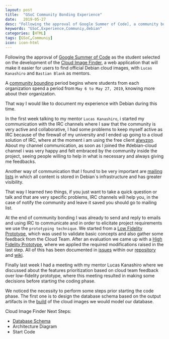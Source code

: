 ```yaml
---
layout: post
title:  "GSoC Community Bonding Experience"
date:   2019-05-27
desc: "Following the approval of Google Summer of Code], a community bounding period begins where students from each organization spend a period from May 6 to May 27, 2019, knowing more about their organization."
keywords: "GSoC,Experience,Communiy,debian"
categories: [HTML]
tags: [GSoC,Communiy]
icon: icon-html
---
```


Following the approval of [Google Summer of Code](https://summerofcode.withgoogle.com/) as the student selected on the development of the [Cloud Image Finder](), a web application that will make it easier for users to find official Debian cloud images, with `Lucas Kanashiro` and `Bastian Blank` as mentors.

A [community bounding](https://summerofcode.withgoogle.com/how-it-works/#timeline) period begins where students from each organization spend a period from `May 6 to May 27, 2019`, knowing more about their organization.

That way I would like to document my experience with Debian during this time.

In the first week talking to my mentor `Lucas Kanashiro`, i started my communication with the IRC channels where I saw that the community is very active and collaborative, I had some problems to keep myself active as IRC because of the firewall of my university and I ended up going to a cloud solution of IRC, where at the moment i am using the free client [alwyzon](https://beta.alwyzon.com). About my channel communication, as soon as I joined the #debian-cloud channel i was very happy and felt embraced by the community inside the project, seeing people willing to help in what is necessary and always giving me feedbacks.

Another way of communication that I found to be very important are [mailing lists](https://lists.debian.org/completeindex.html) in which all content is stored in Debian`s infrastructure and has greater visibility.

That way I learned two things, if you just want to take a quick question or talk and that are very specific problems, IRC channels will help you, in the case of notify the community and leave it saved you should go to  mailing list.

At the end of community bonding I was already to send and reply to emails and using IRC to communicate and in order to elicitate project requirements we use the `prototyping technique`. We started from a [Low Fidelity Prototype](https://salsa.debian.org/cloud-team/image-finder/wikis/Low-Fidelity-Prototype), which was used to validate basic concepts and also gather some feedback from the Cloud Team. After an evaluation we came up with a [High Fidelity Prototype](https://salsa.debian.org/cloud-team/image-finder/wikis/High-Fidelity-Prototype), where we applied the required modifications raised in the last step. All of this has been documented in [issues](https://salsa.debian.org/cloud-team/image-finder/issues) within our [repository](https://salsa.debian.org/cloud-team/image-finder) and [wiki](https://salsa.debian.org/cloud-team/image-finder/wikis).


Finally last week I had a meeting with my mentor Lucas Kanashiro where we discussed about the features prioritization based on cloud team feedback over low-fidelity prototype, where this meeting resulted in making some decisions before starting the coding phase.

We noticed the necessity to perform some steps prior starting the code phase. The first one is to design the database schema based on the output artifacts in the [build](https://salsa.debian.org/cloud-team/debian-cloud-images/pipelines) of the cloud images we would model our database.

Cloud Image Finder Next Steps:

- [Database Schema](https://salsa.debian.org/cloud-team/image-finder/wikis/Database-Schema)
- Architecture Diagram
- Start Code